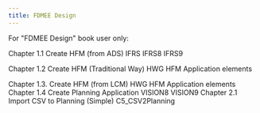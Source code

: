 ```yaml
---
title: FDMEE Design
---
```


For "FDMEE Design" book user only:

Chapter 1.1 Create HFM (from ADS)
IFRS
IFRS8
IFRS9
<!--more-->
Chapter 1.2 Create HFM (Traditional Way)
HWG HFM Application elements

Chapter 1.3. Create HFM (from LCM)
HWG HFM Application elements
Chapter 1.4 Create Planning Application
VISION8
VISION9
Chapter 2.1 Import CSV to Planning (Simple)
C5_CSV2Planning
 
 
 
